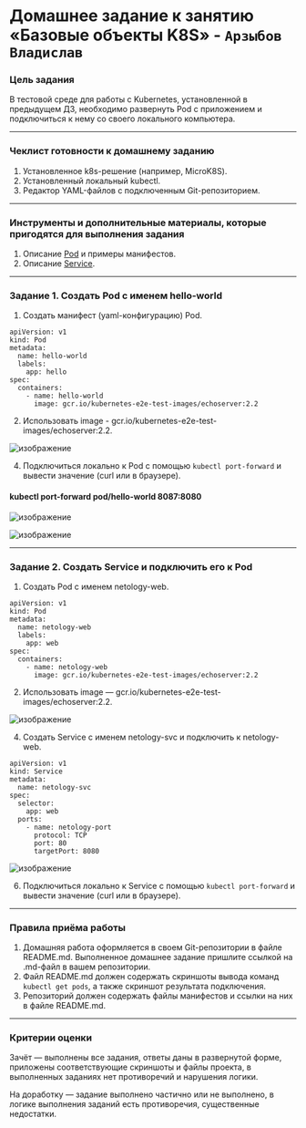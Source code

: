 # Домашнее задание к занятию «Базовые объекты K8S» - `Арзыбов Владислав`

### Цель задания

В тестовой среде для работы с Kubernetes, установленной в предыдущем ДЗ, необходимо развернуть Pod с приложением и подключиться к нему со своего локального компьютера. 

------

### Чеклист готовности к домашнему заданию

1. Установленное k8s-решение (например, MicroK8S).
2. Установленный локальный kubectl.
3. Редактор YAML-файлов с подключенным Git-репозиторием.

------

### Инструменты и дополнительные материалы, которые пригодятся для выполнения задания

1. Описание [Pod](https://kubernetes.io/docs/concepts/workloads/pods/) и примеры манифестов.
2. Описание [Service](https://kubernetes.io/docs/concepts/services-networking/service/).

------

### Задание 1. Создать Pod с именем hello-world

1. Создать манифест (yaml-конфигурацию) Pod.

```
apiVersion: v1
kind: Pod
metadata:
  name: hello-world
  labels:
    app: hello
spec:
  containers:
    - name: hello-world
      image: gcr.io/kubernetes-e2e-test-images/echoserver:2.2
```

2. Использовать image - gcr.io/kubernetes-e2e-test-images/echoserver:2.2.

![изображение](https://github.com/user-attachments/assets/ff117ce1-218c-4675-91dc-9ca3176c7dea)

4. Подключиться локально к Pod с помощью `kubectl port-forward` и вывести значение (curl или в браузере).

#### kubectl port-forward pod/hello-world 8087:8080

![изображение](https://github.com/user-attachments/assets/bd89eab3-fd10-4356-b2e9-a785835dc4d7)

![изображение](https://github.com/user-attachments/assets/4f7015e2-38b7-4514-8ec9-fd5cb0e78f83)

------

### Задание 2. Создать Service и подключить его к Pod

1. Создать Pod с именем netology-web.

```
apiVersion: v1
kind: Pod
metadata:
  name: netology-web
  labels:
    app: web
spec:
  containers:
    - name: netology-web
      image: gcr.io/kubernetes-e2e-test-images/echoserver:2.2
```

2. Использовать image — gcr.io/kubernetes-e2e-test-images/echoserver:2.2.

![изображение](https://github.com/user-attachments/assets/9815d568-9979-499d-b111-8f52d8171120)

4. Создать Service с именем netology-svc и подключить к netology-web.

```
apiVersion: v1
kind: Service
metadata:
  name: netology-svc
spec:
  selector:
    app: web
  ports:
    - name: netology-port
      protocol: TCP
      port: 80
      targetPort: 8080
```

![изображение](https://github.com/user-attachments/assets/e21c5a33-7f8e-4101-920b-2968258e370d)

6. Подключиться локально к Service с помощью `kubectl port-forward` и вывести значение (curl или в браузере).

------

### Правила приёма работы

1. Домашняя работа оформляется в своем Git-репозитории в файле README.md. Выполненное домашнее задание пришлите ссылкой на .md-файл в вашем репозитории.
2. Файл README.md должен содержать скриншоты вывода команд `kubectl get pods`, а также скриншот результата подключения.
3. Репозиторий должен содержать файлы манифестов и ссылки на них в файле README.md.

------

### Критерии оценки
Зачёт — выполнены все задания, ответы даны в развернутой форме, приложены соответствующие скриншоты и файлы проекта, в выполненных заданиях нет противоречий и нарушения логики.

На доработку — задание выполнено частично или не выполнено, в логике выполнения заданий есть противоречия, существенные недостатки.
